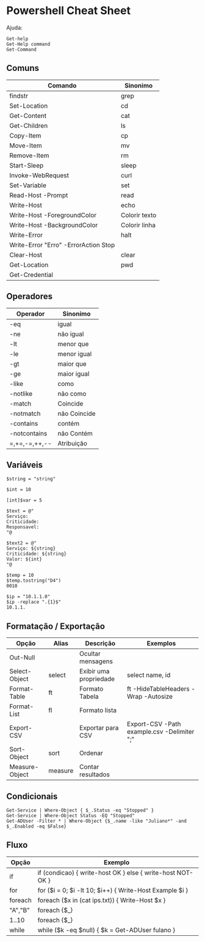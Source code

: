 # Powershell Cheat Sheet

Ajuda:
```
Get-help 
Get-Help command
Get-Command
```

## Comuns
| Comando | Sinonimo | 
|---------|----------|
| findstr | grep |
| Set-Location | cd |
| Get-Content | cat |
| Get-Children | ls |
| Copy-Item | cp |
| Move-Item | mv |
| Remove-Item | rm |
| Start-Sleep | sleep |
| Invoke-WebRequest | curl |
| Set-Variable | set |
| Read-Host -Prompt | read |
| Write-Host | echo |
| Write-Host -ForegroundColor | Colorir texto |
| Write-Host -BackgroundColor | Colorir linha |
| Write-Error | halt |
| Write-Error "Erro" -ErrorAction Stop |  |
| Clear-Host | clear |
| Get-Location | pwd |
| Get-Credential | |

## Operadores

| Operador | Sinonimo |
|---------|----------|
| -eq | igual |
| -ne | não igual |
| -lt | menor que |
| -le | menor igual |
| -gt | maior que |
| -ge | maior igual |
| -like | como |
| -notlike | não como |
| -match | Coincide |
| -notmatch | não Coincide |
| -contains | contém |
| -notcontains | não Contém |
| =,+=,-=,++,-- | Atribuição |

## Variáveis
```
$string = "string"
```
```
$int = 10
```
```
[int]$var = 5
```
```
$text = @"
Serviço:
Criticidade:
Responsavel:
"@
```
```
$text2 = @"
Serviço: ${string}
Criticidade: ${string}
Valor: ${int}
"@
```
```
$temp = 10
$temp.tostring("D4")
0010
```
```
$ip = "10.1.1.0"
$ip -replace ".{1}$"
10.1.1.
```


## Formatação / Exportação

| Opção | Alias | Descrição | Exemplos |
|-------|-------|-----------|----------|
| Out-Null | | Ocultar mensagens | | 
| Select-Object | select | Exibir uma propriedade | select name, id |
| Format-Table | ft |  Formato Tabela | ft -HideTableHeaders -Wrap -Autosize |
| Format-List | fl | Formato lista | |
| Export-CSV | | Exportar para CSV | Export-CSV -Path example.csv -Delimiter ";" |
| Sort-Object | sort | Ordenar | | 
| Measure-Object | measure | Contar resultados | 

## Condicionais
```
Get-Service | Where-Object { $_.Status -eq "Stopped" }
Get-Service | Where-Object Status -EQ "Stopped"
Get-ADUser -Filter * | Where-Object {$_.name -like "Juliano*" -and $_.Enabled -eq $False}
```

## Fluxo

| Opção | Exemplo |
|-------|---------|
| if | if (condicao) { write-host OK } else { write-host NOT-OK } |
| for | for ($i = 0; $i -lt 10; $i++) { Write-Host Example $i }
| foreach | foreach ($x in (cat ips.txt)) { Write-Host $x } |
| "A","B" | foreach {$_} |
| 1..10 | foreach {$_} |
| while | while ($k -eq $null) { $k = Get-ADUser fulano } |
